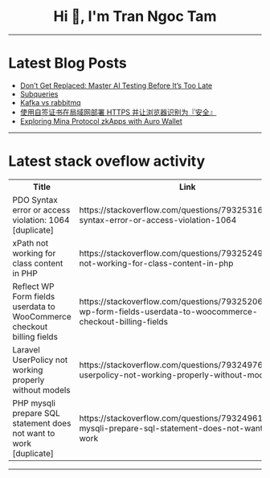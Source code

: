 <h1 align="center">Hi 👋, I'm Tran Ngoc Tam</h1>

---

# Latest Blog Posts 
<!-- BLOG-POST-LIST:START -->
- [Don’t Get Replaced: Master AI Testing Before It’s Too Late](https://dev.to/anil_csimplifyit_905c/dont-get-replaced-master-ai-testing-before-its-too-late-1idl)
- [Subqueries](https://dev.to/ricardomtt/subqueries-kcm)
- [Kafka vs rabbitmq](https://dev.to/lng_minhqun_66efb0ca2/kafka-vs-rabbitmq-11cj)
- [使用自签证书在局域网部署 HTTPS 并让浏览器识别为『安全』](https://dev.to/axum/shi-yong-zi-qian-zheng-shu-zai-ju-yu-wang-bu-shu-https-bing-rang-liu-lan-qi-shi-bie-wei-an-quan--41j7)
- [Exploring Mina Protocol zkApps with Auro Wallet](https://dev.to/ajtech0001/exploring-mina-protocol-zkapps-with-auro-wallet-517)
<!-- BLOG-POST-LIST:END -->

---

# Latest stack oveflow activity
<table>
  <tr><th>Title</th><th>Link</th></tr>
  <!-- STACKOVERFLOW:START --><tr><td>PDO Syntax error or access violation: 1064 [duplicate]</td><td>https://stackoverflow.com/questions/79325316/pdo-syntax-error-or-access-violation-1064</td></tr><tr><td>xPath not working for class content in PHP</td><td>https://stackoverflow.com/questions/79325249/xpath-not-working-for-class-content-in-php</td></tr><tr><td>Reflect WP Form fields userdata to WooCommerce checkout billing fields</td><td>https://stackoverflow.com/questions/79325206/reflect-wp-form-fields-userdata-to-woocommerce-checkout-billing-fields</td></tr><tr><td>Laravel UserPolicy not working properly without models</td><td>https://stackoverflow.com/questions/79324976/laravel-userpolicy-not-working-properly-without-models</td></tr><tr><td>PHP mysqli prepare SQL statement does not want to work [duplicate]</td><td>https://stackoverflow.com/questions/79324961/php-mysqli-prepare-sql-statement-does-not-want-to-work</td></tr><!-- STACKOVERFLOW:END -->
</table>

---



